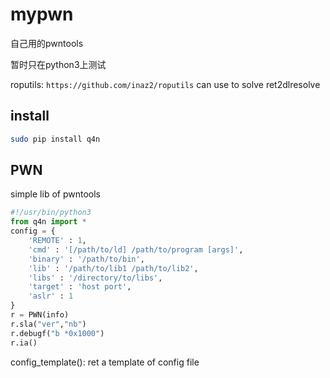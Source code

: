 # mypwn

自己用的pwntools

暂时只在python3上测试

roputils: `https://github.com/inaz2/roputils`
can use to solve ret2dlresolve

## install

```bash
sudo pip install q4n
```

## PWN

simple lib of pwntools

```python
#!/usr/bin/python3
from q4n import *
config = {
    'REMOTE' : 1,
    'cmd' : '[/path/to/ld] /path/to/program [args]',
    'binary' : '/path/to/bin',
    'lib' : '/path/to/lib1 /path/to/lib2',
    'libs' : '/directory/to/libs',
    'target' : 'host port',
    'aslr' : 1
}
r = PWN(info)
r.sla("ver","nb")
r.debugf("b *0x1000")
r.ia()


```

config_template(): ret a template of config file
